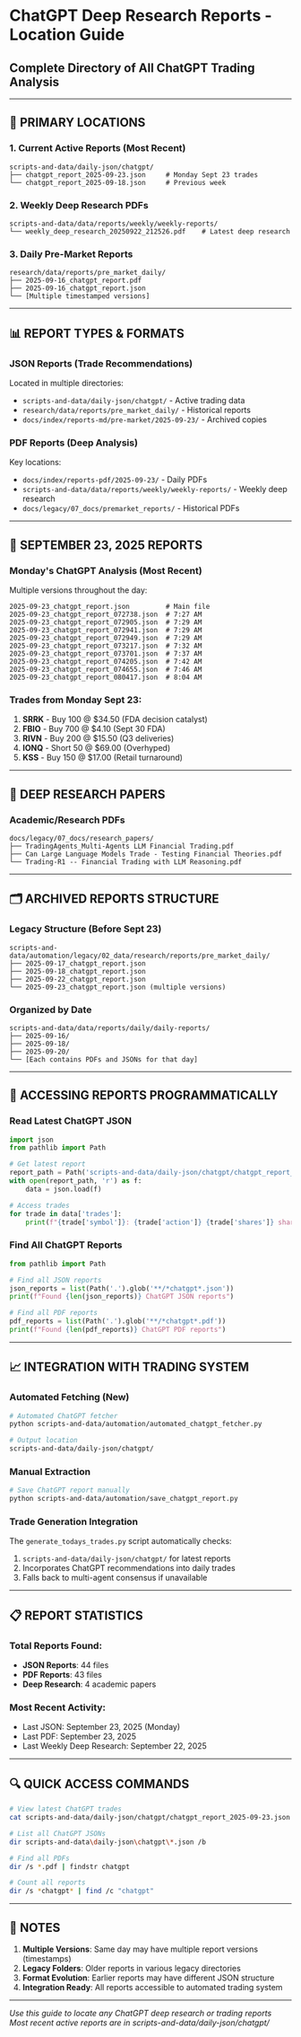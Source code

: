 # ChatGPT Deep Research Reports - Location Guide
## Complete Directory of All ChatGPT Trading Analysis

---

## 📍 PRIMARY LOCATIONS

### 1. Current Active Reports (Most Recent)
```
scripts-and-data/daily-json/chatgpt/
├── chatgpt_report_2025-09-23.json     # Monday Sept 23 trades
└── chatgpt_report_2025-09-18.json     # Previous week
```

### 2. Weekly Deep Research PDFs
```
scripts-and-data/data/reports/weekly/weekly-reports/
└── weekly_deep_research_20250922_212526.pdf    # Latest deep research
```

### 3. Daily Pre-Market Reports
```
research/data/reports/pre_market_daily/
├── 2025-09-16_chatgpt_report.pdf
├── 2025-09-16_chatgpt_report.json
└── [Multiple timestamped versions]
```

---

## 📊 REPORT TYPES & FORMATS

### JSON Reports (Trade Recommendations)
Located in multiple directories:
- `scripts-and-data/daily-json/chatgpt/` - Active trading data
- `research/data/reports/pre_market_daily/` - Historical reports
- `docs/index/reports-md/pre-market/2025-09-23/` - Archived copies

### PDF Reports (Deep Analysis)
Key locations:
- `docs/index/reports-pdf/2025-09-23/` - Daily PDFs
- `scripts-and-data/data/reports/weekly/weekly-reports/` - Weekly deep research
- `docs/legacy/07_docs/premarket_reports/` - Historical PDFs

---

## 📅 SEPTEMBER 23, 2025 REPORTS

### Monday's ChatGPT Analysis (Most Recent)
Multiple versions throughout the day:
```
2025-09-23_chatgpt_report.json         # Main file
2025-09-23_chatgpt_report_072738.json  # 7:27 AM
2025-09-23_chatgpt_report_072905.json  # 7:29 AM
2025-09-23_chatgpt_report_072941.json  # 7:29 AM
2025-09-23_chatgpt_report_072949.json  # 7:29 AM
2025-09-23_chatgpt_report_073217.json  # 7:32 AM
2025-09-23_chatgpt_report_073701.json  # 7:37 AM
2025-09-23_chatgpt_report_074205.json  # 7:42 AM
2025-09-23_chatgpt_report_074655.json  # 7:46 AM
2025-09-23_chatgpt_report_080417.json  # 8:04 AM
```

### Trades from Monday Sept 23:
1. **SRRK** - Buy 100 @ $34.50 (FDA decision catalyst)
2. **FBIO** - Buy 700 @ $4.10 (Sept 30 FDA)
3. **RIVN** - Buy 200 @ $15.50 (Q3 deliveries)
4. **IONQ** - Short 50 @ $69.00 (Overhyped)
5. **KSS** - Buy 150 @ $17.00 (Retail turnaround)

---

## 🔬 DEEP RESEARCH PAPERS

### Academic/Research PDFs
```
docs/legacy/07_docs/research_papers/
├── TradingAgents_Multi-Agents LLM Financial Trading.pdf
├── Can Large Language Models Trade - Testing Financial Theories.pdf
└── Trading-R1 -- Financial Trading with LLM Reasoning.pdf
```

---

## 🗂️ ARCHIVED REPORTS STRUCTURE

### Legacy Structure (Before Sept 23)
```
scripts-and-data/automation/legacy/02_data/research/reports/pre_market_daily/
├── 2025-09-17_chatgpt_report.json
├── 2025-09-18_chatgpt_report.json
├── 2025-09-22_chatgpt_report.json
└── 2025-09-23_chatgpt_report.json (multiple versions)
```

### Organized by Date
```
scripts-and-data/data/reports/daily/daily-reports/
├── 2025-09-16/
├── 2025-09-18/
├── 2025-09-20/
└── [Each contains PDFs and JSONs for that day]
```

---

## 🚀 ACCESSING REPORTS PROGRAMMATICALLY

### Read Latest ChatGPT JSON
```python
import json
from pathlib import Path

# Get latest report
report_path = Path('scripts-and-data/daily-json/chatgpt/chatgpt_report_2025-09-23.json')
with open(report_path, 'r') as f:
    data = json.load(f)

# Access trades
for trade in data['trades']:
    print(f"{trade['symbol']}: {trade['action']} {trade['shares']} shares")
```

### Find All ChatGPT Reports
```python
from pathlib import Path

# Find all JSON reports
json_reports = list(Path('.').glob('**/*chatgpt*.json'))
print(f"Found {len(json_reports)} ChatGPT JSON reports")

# Find all PDF reports
pdf_reports = list(Path('.').glob('**/*chatgpt*.pdf'))
print(f"Found {len(pdf_reports)} ChatGPT PDF reports")
```

---

## 📈 INTEGRATION WITH TRADING SYSTEM

### Automated Fetching (New)
```bash
# Automated ChatGPT fetcher
python scripts-and-data/automation/automated_chatgpt_fetcher.py

# Output location
scripts-and-data/daily-json/chatgpt/
```

### Manual Extraction
```bash
# Save ChatGPT report manually
python scripts-and-data/automation/save_chatgpt_report.py
```

### Trade Generation Integration
The `generate_todays_trades.py` script automatically checks:
1. `scripts-and-data/daily-json/chatgpt/` for latest reports
2. Incorporates ChatGPT recommendations into daily trades
3. Falls back to multi-agent consensus if unavailable

---

## 📋 REPORT STATISTICS

### Total Reports Found:
- **JSON Reports**: 44 files
- **PDF Reports**: 43 files
- **Deep Research**: 4 academic papers

### Most Recent Activity:
- Last JSON: September 23, 2025 (Monday)
- Last PDF: September 23, 2025
- Last Weekly Deep Research: September 22, 2025

---

## 🔍 QUICK ACCESS COMMANDS

```bash
# View latest ChatGPT trades
cat scripts-and-data/daily-json/chatgpt/chatgpt_report_2025-09-23.json

# List all ChatGPT JSONs
dir scripts-and-data\daily-json\chatgpt\*.json /b

# Find all PDFs
dir /s *.pdf | findstr chatgpt

# Count all reports
dir /s *chatgpt* | find /c "chatgpt"
```

---

## 📝 NOTES

1. **Multiple Versions**: Same day may have multiple report versions (timestamps)
2. **Legacy Folders**: Older reports in various legacy directories
3. **Format Evolution**: Earlier reports may have different JSON structure
4. **Integration Ready**: All reports accessible to automated trading system

---

*Use this guide to locate any ChatGPT deep research or trading reports*
*Most recent active reports are in scripts-and-data/daily-json/chatgpt/*
